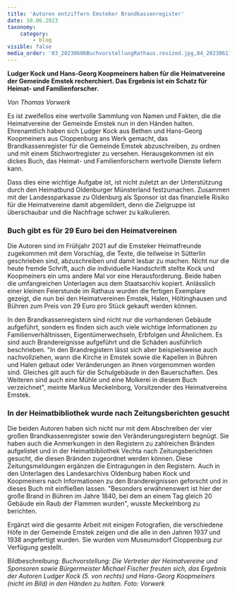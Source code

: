 ```yaml
---
title: 'Autoren entziffern Emsteker Brandkassenregister'
date: 10.06.2023
taxonomy:
    category:
        - blog
visible: false
media_order: '03_20230606BuchvorstellungRathaus.resized.jpg,04_20230611Buchdeckel11062023.resized.jpg'
---
```


**Ludger Kock und Hans-Georg Koopmeiners haben für die Heimatvereine der Gemeinde Emstek recherchiert. Das Ergebnis ist ein Schatz für Heimat- und Familienforscher.**

_Von Thomas Vorwerk_

Es ist zweifellos eine wertvolle Sammlung von Namen und Fakten, die die Heimatvereine der Gemeinde Emstek nun in den Händen halten. Ehrenamtlich haben sich Ludger Kock aus Bethen und Hans-Georg Koopmeiners aus Cloppenburg ans Werk gemacht, das Brandkassenregister für die Gemeinde Emstek abzuschreiben, zu ordnen und mit einem Stichwortregister zu versehen. Herausgekommen ist ein dickes Buch, das Heimat- und Familienforschern wertvolle Dienste liefern kann.

Dass dies eine wichtige Aufgabe ist, ist nicht zuletzt an der Unterstützung durch den Heimatbund Oldenburger Münsterland festzumachen. Zusammen mit der Landessparkasse zu Oldenburg als Sponsor ist das finanzielle Risiko für die Heimatvereine damit abgemildert, denn die Zielgruppe ist überschaubar und die Nachfrage schwer zu kalkulieren.  

### Buch gibt es für 29 Euro bei den Heimatvereinen

Die Autoren sind im Frühjahr 2021 auf die Emsteker Heimatfreunde zugekommen mit dem Vorschlag, die Texte, die teilweise in Sütterlin geschrieben sind, abzuschreiben und damit lesbar zu machen. Nicht nur die heute fremde Schrift, auch die individuelle Handschrift stellte Kock und Koopmeiners ein ums andere Mal vor eine Herausforderung. Beide haben die umfangreichen Unterlagen aus dem Staatsarchiv kopiert. Anlässlich einer kleinen Feierstunde im Rathaus wurden die fertigen Exemplare gezeigt, die nun bei den Heimatvereinen Emstek, Halen, Höltinghausen und Bühren zum Preis von 29 Euro pro Stück gekauft werden können.

In den Brandkassenregistern sind nicht nur die vorhandenen Gebäude aufgeführt, sondern es finden sich auch viele wichtige Informationen zu Familienverhältnissen, Eigentümerwechseln, Erbfolgen und Ähnlichem. Es sind auch Brandereignisse aufgeführt und die Schäden ausführlich beschrieben. "In den Brandregistern lässt sich aber beispielsweise auch nachvollziehen, wann die Kirche in Emstek sowie die Kapellen in Bühren und Halen gebaut oder Veränderungen an ihnen vorgenommen worden sind. Gleiches gilt auch für die Schulgebäude in den Bauerschaften. Des Weiteren sind auch eine Mühle und eine Molkerei in diesem Buch verzeichnet", meinte Markus Meckelnborg, Vorsitzender des Heimatvereins Emstek.

### In der Heimatbibliothek wurde nach Zeitungsberichten gesucht

Die beiden Autoren haben sich nicht nur mit dem Abschreiben der vier großen Brandkassenregister sowie den Veränderungsregistern begnügt. Sie haben auch die Anmerkungen in den Registern zu zahlreichen Bränden aufgelistet und in der Heimatbibliothek Vechta nach Zeitungsberichten gesucht, die diesen Bränden zugeordnet werden können. Diese Zeitungsmeldungen ergänzen die Eintragungen in den Registern. Auch in den Unterlagen des Landesarchivs Oldenburg haben Kock und Koopmeiners nach Informationen zu den Brandereignissen geforscht und in dieses Buch mit einfließen lassen. "Besonders erwähnenswert ist hier der große Brand in Bühren im Jahre 1840, bei dem an einem Tag gleich 20 Gebäude ein Raub der Flammen wurden", wusste Meckelnborg zu berichten.

Ergänzt wird die gesamte Arbeit mit einigen Fotografien, die verschiedene Höfe in der Gemeinde Emstek zeigen und die alle in den Jahren 1937 und 1938 angefertigt wurden. Sie wurden vom Museumsdorf Cloppenburg zur Verfügung gestellt.

Bildbeschreibung: _Buchvorstellung: Die Vertreter der Heimatvereine und Sponsoren sowie Bürgermeister Michael Fischer freuten sich, das Ergebnis der Autoren Ludger Kock (5. von rechts) und Hans-Georg Koopmeiners (nicht im Bild) in den Händen zu halten. Foto: Vorwerk_